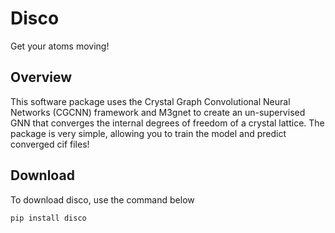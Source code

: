 # Disco

Get your atoms moving!

## Overview

This software package uses the Crystal Graph Convolutional Neural Networks (CGCNN) framework and M3gnet to create an un-supervised GNN that converges the internal degrees of freedom of a crystal lattice. The package is very simple, allowing you to train the model and predict converged cif files! 

## Download

To download disco, use the command below

```
pip install disco
```

